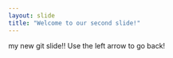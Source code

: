 ```yaml
---
layout: slide
title: "Welcome to our second slide!"
---
```

my new git slide!!
Use the left arrow to go back!
